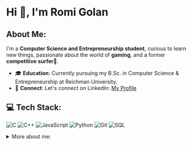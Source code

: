# Hi 👋, I'm Romi Golan

## About Me:

I'm a **Computer Science and Entrepreneurship student**, curious to learn new things, passionate about the world of **gaming**, and a former **competitive surfer**🌊.

* 🎓 **Education**: Currently pursuing my B.Sc. in Computer Science & Entrepreneurship at Reichman University.
* 🤝 **Connect**: Let's connect on LinkedIn: [My Profile](https://www.linkedin.com/in/romi-golan/)

## 💻 Tech Stack:

![C](https://img.shields.io/badge/C-00599C?style=for-the-badge&logo=c&logoColor=white)
![C++](https://img.shields.io/badge/C%2B%2B-00599C?style=for-the-badge&logo=c%2B%2B&logoColor=white)
![JavaScript](https://img.shields.io/badge/JavaScript-F7DF1E?style=for-the-badge&logo=javascript&logoColor=black)
![Python](https://img.shields.io/badge/Python-3776AB?style=for-the-badge&logo=python&logoColor=white)
![Git](https://img.shields.io/badge/Git-F05032?style=for-the-badge&logo=git&logoColor=white)
![SQL](https://img.shields.io/badge/SQL-4479A1?style=for-the-badge&logo=postgresql&logoColor=white)

<details>
  <summary>More about me:</summary>
  
  * 🎮 **Gaming**: I like to play Call Of Duty
  * 🏄‍♀️ **Surfing**: former member of the Israeli surfing team! 🇮🇱
</details>

